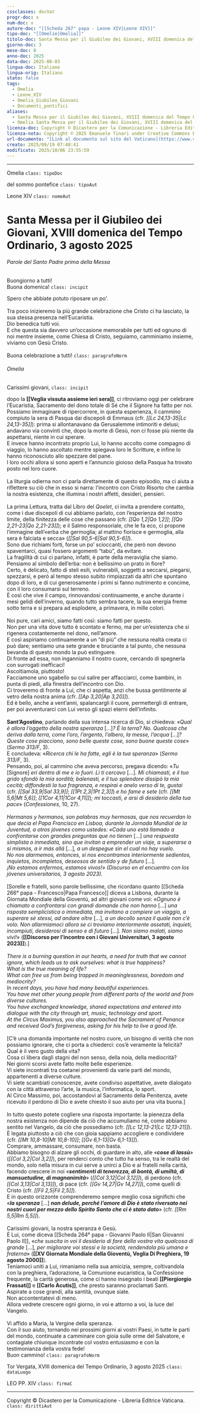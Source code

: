 ```yaml
---
cssclasses: docVat
progr-doc: x
num-doc: x
autore-doc: "[[Scheda 267° papa - Leone XIV|Leone XIV]]"
tipo-doc: "[[Omelie|Omelia]]"
titolo-doc: Santa Messa per il Giubileo dei Giovani, XVIII domenica del Tempo Ordinario, 3 agosto 2025
giorno-doc: 3
mese-doc: 8
anno-doc: 2025
data-doc: 2025-08-03
lingua-doc: Italiano
lingua-orig: Italiano
stato: false
tags:
  - Omelia
  - Leone_XIV
  - Omelia_Giubileo_Giovani
  - Documenti_pontifici
aliases:
  - Santa Messa per il Giubileo dei Giovani, XVIII domenica del Tempo Ordinario, 3 agosto 2025
  - Omelia Santa Messa per il Giubileo dei Giovani, XVIII domenica del Tempo Ordinario, 3 agosto 2025
licenza-doc: Copyright © Dicastero per la Comunicazione - Libreria Editrice Vaticana
licenza-nota: Copyright © 2025 Emanuele Tinari under Creative Commons BY-NC-SA 4.0 https://creativecommons.org/licenses/by-nc-sa/4.0/
url-documento: "[Link al documento sul sito del Vaticano](https://www.vatican.va/content/leo-xiv/it/homilies/2025/documents/20250803-omelia-giubileo-giovani.html)"
creato: 2025/09/19 07:48:41
modificato: 2025/10/06 23:55:59
---
```



***


Omelia `class: tipoDoc`


del sommo pontefice `class: tipoAut`


Leone XIV `class: nomeAut`


# Santa Messa per il Giubileo dei Giovani, XVIII domenica del Tempo Ordinario, 3 agosto 2025


###### Parole del Santo Padre prima della Messa


Buongiorno a tutti!<br>Buona domenica! `class: incipit`


Spero che abbiate potuto riposare un po’.<br><br>Tra poco inizieremo la più grande celebrazione che Cristo ci ha lasciato, la sua stessa presenza nell’Eucaristia.<br>Dio benedica tutti voi.<br>E che questa sia davvero un’occasione memorabile per tutti ed ognuno di noi mentre insieme, come Chiesa di Cristo, seguiamo, camminiamo insieme, viviamo con Gesù Cristo.<br><br>Buona celebrazione a tutti! `class: paragrafoNorm`


###### Omelia


Carissimi giovani, `class: incipit`


dopo la **[[Veglia vissuta assieme ieri sera]]**, ci ritroviamo oggi per celebrare l’Eucaristia, Sacramento del dono totale di Sé che il Signore ha fatto per noi.<br>Possiamo immaginare di ripercorrere, in questa esperienza, il cammino compiuto la sera di Pasqua dai discepoli di Emmaus (cfr. *<span class="BibleRef">[[Lc 24,13-35|Lc 24,13-35]]</span>*): prima si allontanavano da Gerusalemme intimoriti e delusi; andavano via convinti che, dopo la morte di Gesù, non ci fosse più niente da aspettarsi, niente in cui sperare.<br>E invece hanno incontrato proprio Lui, lo hanno accolto come compagno di viaggio, lo hanno ascoltato mentre spiegava loro le Scritture, e infine lo hanno riconosciuto allo spezzare del pane.<br>I loro occhi allora si sono aperti e l’annuncio gioioso della Pasqua ha trovato posto nel loro cuore.<br><br>La liturgia odierna non ci parla direttamente di questo episodio, ma ci aiuta a riflettere su ciò che in esso si narra: l’incontro con Cristo Risorto che cambia la nostra esistenza, che illumina i nostri affetti, desideri, pensieri.<br><br>La prima Lettura, tratta dal Libro del *Qoelet*, ci invita a prendere contatto, come i due discepoli di cui abbiamo parlato, con l’esperienza del nostro limite, della finitezza delle cose che passano (cfr. *<span class="BibleRef">[[Qo 1,2|Qo 1,2]]</span>*; *<span class="BibleRef">[[Qo 2,21-23|Qo 2,21-23]]</span>*); e il Salmo responsoriale, che le fa eco, ci propone l’immagine dell’«erba che germoglia; al mattino fiorisce e germoglia, alla sera è falciata e secca» (*<span class="BibleRef">[[Sal 90,5-6|Sal 90,5-6]]</span>*).<br>Sono due richiami forti, forse un po’ scioccanti, che però non devono spaventarci, quasi fossero argomenti “tabù”, da evitare.<br>La fragilità di cui ci parlano, infatti, è parte della meraviglia che siamo.<br>Pensiamo al simbolo dell’erba: non è bellissimo un prato in fiore?<br>Certo, è delicato, fatto di steli esili, vulnerabili, soggetti a seccarsi, piegarsi, spezzarsi, e però al tempo stesso subito rimpiazzati da altri che spuntano dopo di loro, e di cui generosamente i primi si fanno nutrimento e concime, con il loro consumarsi sul terreno.<br>È così che vive il campo, rinnovandosi continuamente, e anche durante i mesi gelidi dell’inverno, quando tutto sembra tacere, la sua energia freme sotto terra e si prepara ad esplodere, a primavera, in mille colori.<br><br>Noi pure, cari amici, siamo fatti così: siamo fatti per questo.<br>Non per una vita dove tutto è scontato e fermo, ma per un’esistenza che si rigenera costantemente nel dono, nell’amore.<br>E così aspiriamo continuamente a un “di più” che nessuna realtà creata ci può dare; sentiamo una sete grande e bruciante a tal punto, che nessuna bevanda di questo mondo la può estinguere.<br>Di fronte ad essa, non inganniamo il nostro cuore, cercando di spegnerla con surrogati inefficaci!<br>Ascoltiamola, piuttosto!<br>Facciamone uno sgabello su cui salire per affacciarci, come bambini, in punta di piedi, alla finestra dell’incontro con Dio.<br>Ci troveremo di fronte a Lui, che ci aspetta, anzi che bussa gentilmente al vetro della nostra anima (cfr. *<span class="BibleRef">[[Ap 3,20|Ap 3,20]]</span>*).<br>Ed è bello, anche a vent’anni, spalancargli il cuore, permettergli di entrare, per poi avventurarci con Lui verso gli spazi eterni dell’infinito.<br><br>**Sant’Agostino**, parlando della sua intensa ricerca di Dio, si chiedeva: «*Qual è allora l’oggetto della nostra speranza* [...]*? È la terra? No. Qualcosa che deriva dalla terra, come l’oro, l’argento, l’albero, la messe, l’acqua* [...]*? Queste cose piacciono, sono belle queste cose, sono buone queste cose*» (*Sermo 313/F*, 3).<br>E concludeva: «*Ricerca chi le ha fatte, egli è la tua speranza*» (*Sermo 313/F*, 3).<br>Pensando, poi, al cammino che aveva percorso, pregava dicendo: «*Tu* [Signore] *eri dentro di me e io fuori. Lì ti cercavo* [...]*. Mi chiamasti, e il tuo grido sfondò la mia sordità; balenasti, e il tuo splendore dissipò la mia cecità; diffondesti la tua fragranza, e respirai e anelo verso di te, gustai* (cfr. *<span class="BibleRef">[[Sal 33,9|Sal 33,9]]</span>*; *<span class="BibleRef">[[1Pt 2,3|1Pt 2,3]]</span>*) *e ho fame e sete* (cfr. *<span class="BibleRef">[[Mt 5,6|Mt 5,6]]</span>*; *<span class="BibleRef">[[1Cor 4,11|1Cor 4,11]]</span>*)*; mi toccasti, e arsi di desiderio della tua pace*» (*Confessiones*, 10, 27).<br><br>*Hermanas y hermanos, son palabras muy hermosas, que nos recuerdan lo que decía el Papa Francisco en Lisboa, durante la Jornada Mundial de la Juventud, a otros jóvenes como ustedes: «Cada uno está llamado a confrontarse con grandes preguntas que no tienen* [...] *una respuesta simplista o inmediata, sino que invitan a emprender un viaje, a superarse a sí mismos, a ir más allá* [...]*, a un despegue sin el cual no hay vuelo.<br>No nos alarmemos, entonces, si nos encontramos interiormente sedientos, inquietos, incompletos, deseosos de sentido y de futuro* [...]*.<br>¡No estamos enfermos, estamos vivos!» (Discurso en el encuentro con los jóvenes universitarios, 3 agosto 2023).*<br><br>[Sorelle e fratelli, sono parole bellissime, che ricordano quanto [[Scheda 266° papa - Francesco|Papa Francesco]] diceva a Lisbona, durante la Giornata Mondiale della Gioventù, ad altri giovani come voi: «*Ognuno è chiamato a confrontarsi con grandi domande che non hanno* [...] *una risposta semplicistica o immediata, ma invitano a compiere un viaggio, a superare sé stessi, ad andare oltre* [...]*, a un decollo senza il quale non c’è volo. Non allarmiamoci allora se ci troviamo interiormente assetati, inquieti, incompiuti, desiderosi di senso e di futuro* [...]*. Non siamo malati, siamo vivi!*» (**[[Discorso per l’incontro con i Giovani Universitari, 3 agosto 2023]]**).]<br><br>*There is a burning question in our hearts, a need for truth that we cannot ignore, which leads us to ask ourselves: what is true happiness?<br> What is the true meaning of life?<br> What can free us from being trapped in meaninglessness, boredom and mediocrity?<br>In recent days, you have had many beautiful experiences.<br> You have met other young people from different parts of the world and from diverse cultures.<br> You have exchanged knowledge, shared expectations and entered into dialogue with the city through art, music, technology and sport.<br> At the Circus Maximus, you also approached the Sacrament of Penance and received God’s forgiveness, asking for his help to live a good life.*<br><br>[C’è una domanda importante nel nostro cuore, un bisogno di verità che non possiamo ignorare, che ci porta a chiederci: cos’è veramente la felicità?<br>Qual è il vero gusto della vita?<br>Cosa ci libera dagli stagni del non senso, della noia, della mediocrità?<br>Nei giorni scorsi avete fatto molte belle esperienze.<br>Vi siete incontrati tra coetanei provenienti da varie parti del mondo, appartenenti a diverse culture.<br>Vi siete scambiati conoscenze, avete condiviso aspettative, avete dialogato con la città attraverso l’arte, la musica, l’informatica, lo sport.<br>Al Circo Massimo, poi, accostandovi al Sacramento della Penitenza, avete ricevuto il perdono di Dio e avete chiesto il suo aiuto per una vita buona.]<br><br>In tutto questo potete cogliere una risposta importante: la pienezza della nostra esistenza non dipende da ciò che accumuliamo né, come abbiamo sentito nel Vangelo, da ciò che possediamo (cfr. *<span class="BibleRef">[[Lc 12,13-21|Lc 12,13-21]]</span>*).<br>È legata piuttosto a ciò che con gioia sappiamo accogliere e condividere (cfr. *<span class="BibleRef">[[Mt 10,8-10|Mt 10,8-10]]</span>*; *<span class="BibleRef">[[Gv 6,1-13|Gv 6,1-13]]</span>*).<br>Comprare, ammassare, consumare, non basta.<br>Abbiamo bisogno di alzare gli occhi, di guardare in alto, alle «***cose di lassù***» (*<span class="BibleRef">[[Col 3,2|Col 3,2]]</span>*), per renderci conto che tutto ha senso, tra le realtà del mondo, solo nella misura in cui serve a unirci a Dio e ai fratelli nella carità, facendo crescere in noi «***sentimenti di tenerezza, di bontà, di umiltà, di mansuetudine, di magnanimità***» (*<span class="BibleRef">[[Col 3,12|Col 3,12]]</span>*), di perdono (cfr. *<span class="BibleRef">[[Col 3,13|Col 3,13]]</span>*), di pace (cfr. *<span class="BibleRef">[[Gv 14,27|Gv 14,27]]</span>*), come quelli di Cristo (cfr. *<span class="BibleRef">[[Fil 2,5|Fil 2,5]]</span>*).<br>E in questo orizzonte comprenderemo sempre meglio cosa significhi che «***la speranza*** [...] ***non delude, perché l’amore di Dio è stato riversato nei nostri cuori per mezzo dello Spirito Santo che ci è stato dato***» (cfr. *<span class="BibleRef">[[Rm 5,5|Rm 5,5]]</span>*).<br><br>Carissimi giovani, la nostra speranza è Gesù.<br>È Lui, come diceva [[Scheda 264° papa - Giovanni Paolo II|San Giovanni Paolo II]], «*che suscita in voi il desiderio di fare della vostra vita qualcosa di grande* [...]*, per migliorare voi stessi e la società, rendendola più umana e fraterna*» (**[[XV Giornata Mondiale della Gioventù, Veglia Di Preghiera, 19 agosto 2000]]**).<br>Teniamoci uniti a Lui, rimaniamo nella sua amicizia, sempre, coltivandola con la preghiera, l’adorazione, la Comunione eucaristica, la Confessione frequente, la carità generosa, come ci hanno insegnato i beati **[[Piergiorgio Frassati]]** e **[[Carlo Acutis]]**, che presto saranno proclamati Santi.<br>Aspirate a cose grandi, alla santità, ovunque siate.<br>Non accontentatevi di meno.<br>Allora vedrete crescere ogni giorno, in voi e attorno a voi, la luce del Vangelo.<br><br>Vi affido a Maria, la Vergine della speranza.<br>Con il suo aiuto, tornando nei prossimi giorni ai vostri Paesi, in tutte le parti del mondo, continuate a camminare con gioia sulle orme del Salvatore, e contagiate chiunque incontrate col vostro entusiasmo e con la testimonianza della vostra fede!<br>Buon cammino! `class: paragrafoNorm`


Tor Vergata, XVIII domenica del Tempo Ordinario, 3 agosto 2025 `class: dataLuogo`


LEO PP. XIV `class: firmaC`


***


Copyright © Dicastero per la Comunicazione - Libreria Editrice Vaticana. `class: dirittiAut`


